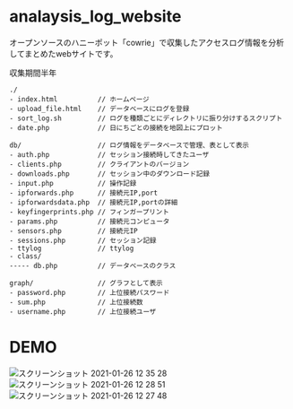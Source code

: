 # analaysis_log_website

オープンソースのハニーポット「cowrie」で収集したアクセスログ情報を分析してまとめたwebサイトです。

収集期間半年

```
./
- index.html          // ホームページ
- upload_file.html    // データベースにログを登録
- sort_log.sh         // ログを種類ごとにディレクトリに振り分けするスクリプト
- date.php            // 日にちごとの接続を地図上にプロット

db/                   // ログ情報をデータベースで管理、表として表示
- auth.php            // セッション接続時してきたユーザ
- clients.php         // クライアントのバージョン
- downloads.php       // セッション中のダウンロード記録
- input.php           // 操作記録
- ipforwards.php      // 接続元IP,port
- ipforwardsdata.php  // 接続元IP,portの詳細
- keyfingerprints.php // フィンガープリント
- params.php          // 接続元コンピュータ
- sensors.php         // 接続元IP
- sessions.php        // セッション記録
- ttylog              // ttylog
- class/
----- db.php          // データベースのクラス

graph/                // グラフとして表示
- password.php        // 上位接続パスワード
- sum.php             // 上位接続数
- username.php        // 上位接続ユーザ

```

# DEMO



![スクリーンショット 2021-01-26 12 35 28](https://user-images.githubusercontent.com/47289623/105796828-06b20400-5fd3-11eb-971c-63d518e963b0.png)
![スクリーンショット 2021-01-26 12 28 51](https://user-images.githubusercontent.com/47289623/105796832-09145e00-5fd3-11eb-97d7-fee64d9d67fd.png)
![スクリーンショット 2021-01-26 12 27 48](https://user-images.githubusercontent.com/47289623/105796836-0a458b00-5fd3-11eb-8ce7-a576853eb37b.png)
